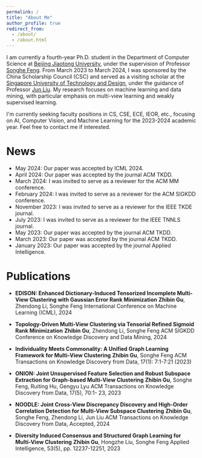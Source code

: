```yaml
---
permalink: /
title: "About Me"
author_profile: true
redirect_from: 
  - /about/
  - /about.html
---
```


I am currently a fourth-year Ph.D. student in the Department of Computer Science at [Beijing Jiaotong University](https://bjtu.edu.cn/), under the supervision of Professor [Songhe Feng](http://faculty.bjtu.edu.cn/8407/). From March 2023 to March 2024, I was sponsored by the China Scholarship Council (CSC) and served as a visiting scholar at the [Singapore University of Technology and Design](https://www.sutd.edu.sg/), under the guidance of Professor [Jun Liu](https://people.sutd.edu.sg/~jun_liu/). My research focuses on machine learning and data mining, with particular emphasis on multi-view learning and weakly supervised learning.

I'm currently seeking faculty positions in CS, CSE, ECE, IEOR, etc., focusing on AI, Computer Vision, and Machine Learning for the 2023-2024 academic year. Feel free to contact me if interested.

News
======
- May 2024: Our paper was accepted by ICML 2024.
- April 2024: Our paper was accepted by the journal ACM TKDD.
- March 2024: I was invited to serve as a reviewer for the ACM MM conference.
- February 2024: I was invited to serve as a reviewer for the ACM SIGKDD conference.
- November 2023: I was invited to serve as a reviewer for the IEEE TKDE journal.
- July 2023: I was invited to serve as a reviewer for the IEEE TNNLS journal.
- May 2023: Our paper was accepted by the journal ACM TKDD.
- March 2023: Our paper was accepted by the journal ACM TKDD.
- January 2023: Our paper was accepted by the journal Applied Intelligence.

Publications
======
- **EDISON: Enhanced Dictionary-Induced Tensorized Incomplete Multi-View Clustering with Gaussian Error Rank Minimization**
  **Zhibin Gu**, Zhendong Li, Songhe Feng
  International Conference on Machine Learning (ICML), 2024

- **Topology-Driven Multi-View Clustering via Tensorial Refined Sigmoid Rank Minimization**
  **Zhibin Gu**, Zhendong Li, Songhe Feng
  ACM SIGKDD Conference on Knowledge Discovery and Data Mining, 2024

- **Individuality Meets Commonality: A Unified Graph Learning Framework for Multi-View Clustering**
  **Zhibin Gu**, Songhe Feng
  ACM Transactions on Knowledge Discovery from Data, 17(1): 7:1-7:21 (2023)

- **ONION: Joint Unsupervised Feature Selection and Robust Subspace Extraction for Graph-based Multi-View Clustering**
  **Zhibin Gu**, Songhe Feng, Ruiting Hu, Gengyu Lyu
  ACM Transactions on Knowledge Discovery from Data, 17(5), 70:1- 23, 2023

- **NOODLE: Joint Cross-View Discrepancy Discovery and High-Order Correlation Detection for Multi-View Subspace Clustering**
  **Zhibin Gu**, Songhe Feng, Zhendong Li, Jun Liu
  ACM Transactions on Knowledge Discovery from Data, Accepted, 2024

- **Diversity Induced Consensus and Structured Graph Learning for Multi-View Clustering**
  **Zhibin Gu**, Hongzhe Liu, Songhe Feng
  Applied Intelligence, 53(5), pp. 12237-12251, 2023



